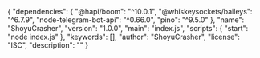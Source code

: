 {
  "dependencies": {
    "@hapi/boom": "^10.0.1",
    "@whiskeysockets/baileys": "^6.7.9",
    "node-telegram-bot-api": "^0.66.0",
    "pino": "^9.5.0"
  },
  "name": "ShoyuCrasher",
  "version": "1.0.0",
  "main": "index.js",
  "scripts": {
    "start": "node index.js"
  },
  "keywords": [],
  "author": "ShoyuCrasher",
  "license": "ISC",
  "description": ""
}
